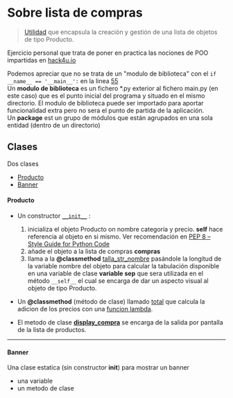 # Sobre lista de compras

> [Utilidad](main.py) que encapsula la creación y gestión de una lista de objetos de tipo Producto.  

Ejercicio personal que trata de poner en practica las nociones de POO impartidas en [hack4u.io](https://hack4u.io/cursos/python-ofensivo)

Podemos apreciar que no se trata de un "modulo de biblioteca" con el ```if __name__ == '__main__':``` en la linea [55](https://github.com/rnek0/pypapeando/blob/6e047405f940653ad7dc8149f33a9a35f907c170/main.py#L55)  
Un **modulo de biblioteca** es un fichero *.py exterior al fichero main.py (en este caso) que es el punto inicial del programa y situado en el mismo directorio. El modulo de biblioteca puede ser importado para aportar funcionalidad extra pero no sera el punto de partida de la aplicación.  
Un **package** est un grupo de módulos que están agrupados en una sola entidad (dentro de un directorio)

## Clases

Dos clases

- [Producto](https://github.com/rnek0/pypapeando/blob/6e047405f940653ad7dc8149f33a9a35f907c170/main.py#L5)
- [Banner](https://github.com/rnek0/pypapeando/blob/6e047405f940653ad7dc8149f33a9a35f907c170/main.py#L43)

#### Producto 

* Un constructor [```__init__```](https://github.com/rnek0/pypapeando/blob/6e047405f940653ad7dc8149f33a9a35f907c170/main.py#L20) :
  1. inicializa el objeto Producto on nombre categoría y precio. **self** hace referencia al objeto en si mismo. Ver recomendación en [PEP 8 – Style Guide for Python Code](https://peps.python.org/pep-0008/#function-and-method-arguments)
  2. añade el objeto a la lista de compras **compras**
  3. llama a la **@classmethod** [talla_str_nombre](https://github.com/rnek0/pypapeando/blob/6e047405f940653ad7dc8149f33a9a35f907c170/main.py#L15) pasándole la longitud de la variable nombre del objeto para calcular la tabulación disponible en una variable de clase **variable sep** que sera utilizada en el método ```__self__``` el cual se encarga de dar un aspecto visual al objeto de tipo Producto.

* Un **@classmethod** (método de clase) llamado [total](https://github.com/rnek0/pypapeando/blob/6e047405f940653ad7dc8149f33a9a35f907c170/main.py#L35) que calcula la adicion de los precios con una [funcion lambda](https://github.com/rnek0/pypapeando/blob/6e047405f940653ad7dc8149f33a9a35f907c170/main.py#L36).

* El metodo de clase [**display_compra**](https://github.com/rnek0/pypapeando/blob/6e047405f940653ad7dc8149f33a9a35f907c170/main.py#L29) se encarga de la salida por pantalla de la lista de productos.
---

 #### Banner 

 Una clase estatica (sin constructor __init__) para mostrar un banner

 - una variable
 - un metodo de clase
